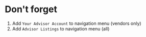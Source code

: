 # Don't forget
1. Add `Your Advisor Account` to navigation menu (vendors only)
1. Add `Advisor Listings` to navigation menu (all)
